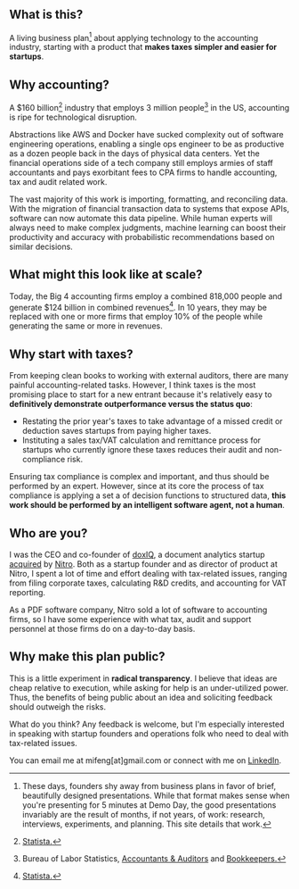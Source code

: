## What is this?

A living business plan[^1] about applying technology to the accounting industry, starting with a product that **makes taxes simpler and easier for startups**.

[^1]: These days, founders shy away from business plans in favor of brief, beautifully designed presentations.  While that format makes sense when you're presenting for 5 minutes at Demo Day, the good presentations invariably are the result of months, if not years, of work: research, interviews, experiments, and planning.  This site details that work.

## Why accounting?

A $160 billion[^2] industry that employs 3 million people[^3] in the US, accounting is ripe for technological disruption.

[^2]: [Statista.](https://www.statista.com/topics/2121/accounting-industry-in-the-us/)
[^3]: Bureau of Labor Statistics, [Accountants & Auditors](https://www.bls.gov/ooh/business-and-financial/accountants-and-auditors.htm) and [Bookkeepers.](https://www.bls.gov/ooh/office-and-administrative-support/bookkeeping-accounting-and-auditing-clerks.htm)

Abstractions like AWS and Docker have sucked complexity out of software engineering operations, enabling a single ops engineer to be as productive as a dozen people back in the days of physical data centers.  Yet the financial operations side of a tech company still employs armies of staff accountants and pays exorbitant fees to CPA firms to handle accounting, tax and audit related work.  

The vast majority of this work is importing, formatting, and reconciling data.  With the migration of financial transaction data to systems that expose APIs, software can now automate this data pipeline.  While human experts will always need to make complex judgments, machine learning can boost their productivity and accuracy with probabilistic recommendations based on similar decisions.

## What might this look like at scale?

Today, the Big 4 accounting firms employ a combined 818,000 people and generate $124 billion in combined revenues[^2].  In 10 years, they may be replaced with one or more firms that employ 10% of the people while generating the same or more in revenues.

## Why start with taxes?

From keeping clean books to working with external auditors, there are many painful accounting-related tasks.  However, I think taxes is the most promising place to start for a new entrant because it's relatively easy to **definitively demonstrate outperformance versus the status quo**: 

* Restating the prior year's taxes to take advantage of a missed credit or deduction saves startups from paying higher taxes.
* Instituting a sales tax/VAT calculation and remittance process for startups who currently ignore these taxes reduces their audit and non-compliance risk.

Ensuring tax compliance is complex and important, and thus should be performed by an expert.  However, since at its core the process of tax compliance is applying a set a of decision functions to structured data, **this work should be performed by an intelligent software agent, not a human**.  

## Who are you?

I was the CEO and co-founder of [doxIQ](https://www.crunchbase.com/organization/doxiq#/entity), a document analytics startup [acquired](https://blog.gonitro.com/2015/10/nitro-acquires-doxiq-to-deepen-analytics-footprint/) by [Nitro](https://www.gonitro.com/).  Both as a startup founder and as director of product at Nitro, I spent a lot of time and effort dealing with tax-related issues, ranging from filing corporate taxes, calculating R&D credits, and accounting for VAT reporting.

As a PDF software company, Nitro sold a lot of software to accounting firms, so I have some experience with what tax, audit and support personnel at those firms do on a day-to-day basis.

## Why make this plan public?

This is a little experiment in **radical transparency**.  I believe that ideas are cheap relative to execution, while asking for help is an under-utilized power.  Thus, the benefits of being public about an idea and soliciting feedback should outweigh the risks.

What do you think?  Any feedback is welcome, but I'm especially interested in speaking with startup founders and operations folk who need to deal with tax-related issues.  

You can email me at mifeng[at]gmail.com or connect with me on [LinkedIn](https://www.linkedin.com/in/mifeng).

